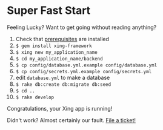 # Super Fast Start

Feeling Lucky? Want to get going without reading anything?

1. Check that [prerequisites](/introduction/prerequisites.md) are installed
2. ```$ gem install xing-framework```
3. ```$ xing new my_application_name```
4. ```$ cd my_application_name/backend```
5. ```$ cp config/database.yml.example config/database.yml```
6. ```$ cp config/secrets.yml.example config/secrets.yml```
5. edit ```database.yml``` to make a database
7. ```$ rake db:create db:migrate db:seed```
8. ```$ cd ..```
9. ```$ rake develop```

Congratulations, your Xing app is running! 

Didn't work? Almost certainly our fault. [File a ticket!](https://github.com/XingFramework/xing-framework/issues)
